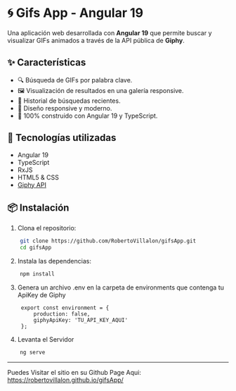 # 🌀 Gifs App - Angular 19

Una aplicación web desarrollada con **Angular 19** que permite buscar y visualizar GIFs animados a través de la API pública de **Giphy**.

## ✨ Características

- 🔍 Búsqueda de GIFs por palabra clave.
- 🖼️ Visualización de resultados en una galería responsive.
- 🔁 Historial de búsquedas recientes.
- 📱 Diseño responsive y moderno.
- 🚀 100% construido con Angular 19 y TypeScript.

## 🔧 Tecnologías utilizadas

- Angular 19
- TypeScript
- RxJS
- HTML5 & CSS
- [Giphy API](https://developers.giphy.com/)

## 📦 Instalación

1. Clona el repositorio:
```bash
    git clone https://github.com/RobertoVillalon/gifsApp.git
    cd gifsApp
```

2. Instala las dependencias:
```bash
    npm install
```

3. Genera un archivo .env en la carpeta de environments que contenga tu ApiKey de Giphy

        export const environment = {
            production: false,
            giphyApiKey: 'TU_API_KEY_AQUI'
        };

4. Levanta el Servidor
```bash
    ng serve
```

-------------------------------------------------------------------------------------------------------------------------------------------------------

Puedes Visitar el sitio en su Github Page Aqui: https://robertovillalon.github.io/gifsApp/
